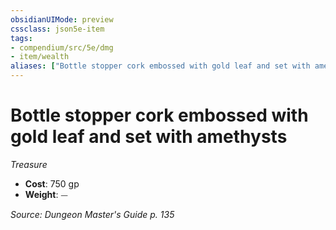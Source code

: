 ```yaml
---
obsidianUIMode: preview
cssclass: json5e-item
tags:
- compendium/src/5e/dmg
- item/wealth
aliases: ["Bottle stopper cork embossed with gold leaf and set with amethysts"]
---
```

# Bottle stopper cork embossed with gold leaf and set with amethysts
*Treasure*  

- **Cost**: 750 gp
- **Weight**: ⏤

*Source: Dungeon Master's Guide p. 135*